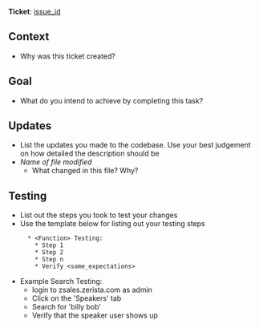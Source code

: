 **Ticket**: [issue_id](link_to_jira_ticket)

## Context

* Why was this ticket created?

## Goal

* What do you intend to achieve by completing this task?

## Updates

* List the updates you made to the codebase. Use your best judgement on how detailed the description should be
* *Name of file modified*
  * What changed in this file? Why?

## Testing

* List out the steps you took to test your changes
* Use the template below for listing out your testing steps
  ```
    * <Function> Testing:
      * Step 1
      * Step 2
      * Step n
      * Verify <some_expectations>
  ```
* Example Search Testing:
  * login to zsales.zerista.com as admin
  * Click on the 'Speakers' tab
  * Search for 'billy bob'
  * Verify that the speaker user shows up
